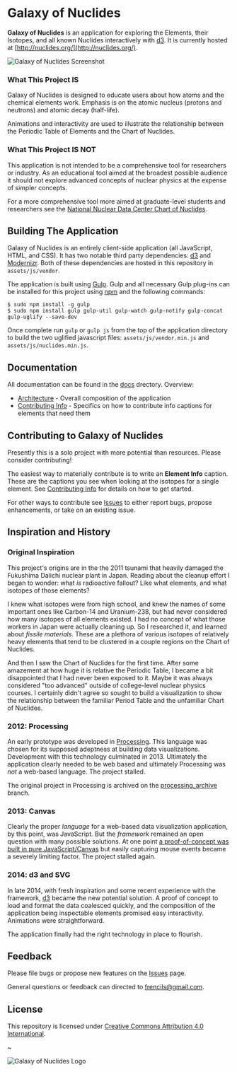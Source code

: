 # Galaxy of Nuclides

**Galaxy of Nuclides** is an application for exploring the Elements, their Isotopes, and all known Nuclides interactively with [d3](http://d3js.org/). It is currently hosted at [http://nuclides.org/](http://nuclides.org/).

![Galaxy of Nuclides Screenshot](http://nuclides.org/screenshot.jpg)

### What This Project IS

Galaxy of Nuclides is designed to educate users about how atoms and the chemical elements work. Emphasis is on the atomic nucleus (protons and neutrons) and atomic decay (half-life).

Animations and interactivity are used to illustrate the relationship between the Periodic Table of Elements and the Chart of Nuclides.

### What This Project IS NOT

This application is not intended to be a comprehensive tool for researchers or industry. As an educational tool aimed at the broadest possible audience it should not explore advanced concepts of nuclear physics at the expense of simpler concepts.

For a more comprehensive tool more aimed at graduate-level students and researchers see the [National Nuclear Data Center Chart of Nuclides](http://www.nndc.bnl.gov/chart/).

## Building The Application

Galaxy of Nuclides is an entirely client-side application (all JavaScript, HTML, and CSS). It has two notable third party dependencies: [d3](http://d3js.org/) and [Modernizr](http://modernizr.com/). Both of these dependencies are hosted in this repository in `assets/js/vendor`.

The application is built using [Gulp](http://gulpjs.com/). Gulp and all necessary Gulp plug-ins can be installed for this project using [npm](https://www.npmjs.com/) and the following commands:

```
$ sudo npm install -g gulp
$ sudo npm install gulp gulp-util gulp-watch gulp-notify gulp-concat gulp-uglify --save-dev
```

Once complete run `gulp` or `gulp js` from the top of the application directory to build the two uglified javascript files: `assets/js/vendor.min.js` and `assets/js/nuclides.min.js`.

## Documentation

All documentation can be found in the [docs](https://github.com/Frencil/galaxy_of_nuclides/tree/master/docs) drectory. Overview:

* [Architecture](https://github.com/Frencil/galaxy_of_nuclides/blob/master/docs/Architecture.md) - Overall composition of the application
* [Contributing Info](https://github.com/Frencil/galaxy_of_nuclides/blob/master/docs/ContributingInfo.md) - Specifics on how to contribute info captions for elements that need them

## Contributing to Galaxy of Nuclides

Presently this is a solo project with more potential than resources. Please consider contributing!

The easiest way to materially contribute is to write an **Element Info** caption. These are the captions you see when looking at the isotopes for a single element. See [Contributing Info](https://github.com/Frencil/galaxy_of_nuclides/blob/master/docs/ContributingInfo.md) for details on how to get started.

For other ways to contribute see [Issues](https://github.com/Frencil/galaxy_of_nuclides/issues) to either report bugs, propose enhancements, or take on an existing issue.

## Inspiration and History

### Original Inspiration

This project's origins are in the the 2011 tsunami that heavily damaged the Fukushima Daiichi nuclear plant in Japan. Reading about the cleanup effort I began to wonder: what *is* radioactive fallout? Like what elements, and what isotopes of those elements?

I knew what isotopes were from high school, and knew the names of some important ones like Carbon-14 and Uranium-238, but had never considered how many isotopes of all elements existed. I had no concept of what those workers in Japan were actually cleaning up. So I researched it, and learned about *fissile materials*. These are a plethora of various isotopes of relatively heavy elements that tend to be clustered in a couple regions on the Chart of Nuclides.

And then I saw the Chart of Nuclides for the first time. After some amazement at how huge it is relative the Periodic Table, I became a bit disappointed that I had never been exposed to it. Maybe it was always considered "too advanced" outside of college-level nuclear physics courses. I certainly didn't agree so sought to build a visualization to show the relationship between the familiar Period Table and the unfamiliar Chart of Nuclides.

### 2012: Processing

An early prototype was developed in [Processing](https://processing.org/). This language was chosen for its supposed adeptness at building data visualizations. Development with this technology culminated in 2013. Ultimately the application clearly needed to be web based and ultimately Processing was *not* a web-based language. The project stalled.

The original project in Processing is archived on the [processing_archive](https://github.com/Frencil/galaxy_of_nuclides/tree/processing_archive) branch.

### 2013: Canvas

Clearly the proper *language* for a web-based data visualization application, by this point, was JavaScript. But the *framework* remained an open question with many possible solutions. At one point [a proof-of-concept was built in pure JavaScript/Canvas](http://nuclides.org/v2/) but easily capturing mouse events became a severely limiting factor. The project stalled again.

### 2014: d3 and SVG

In late 2014, with fresh inspiration and some recent experience with the framework, [d3](http://d3js.org/) became the new potential solution. A proof of concept to load and format the data coalesced quickly, and the composition of the application being inspectable elements promised easy interactivity. Animations were straightforward.

The application finally had the right technology in place to flourish.

## Feedback

Please file bugs or propose new features on the [Issues](https://github.com/Frencil/galaxy_of_nuclides/issues) page.

General questions or feedback can directed to [frencils@gmail.com](mailto:frencils@gmail.com).

## License

This repository is licensed under [Creative Commons Attribution 4.0 International](http://creativecommons.org/licenses/by/4.0/).

~

![Galaxy of Nuclides Logo](http://nuclides.org/images/svg/logo.svg)